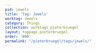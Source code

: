 ```yaml
---
pid: jewels
title: 'Tag: Jewels'
worktag: Jewels
category: Things
collection: worktags_pieterbruegel
layout: tagpage_pieterbruegel
order: '090'
permalink: "/pieterbruegel/tags/jewels/"
---
```

